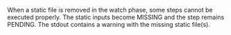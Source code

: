 When a static file is removed in the watch phase, some steps cannot be executed properly.
The static inputs become MISSING and the step remains PENDING.
The stdout contains a warning with the missing static file(s).
